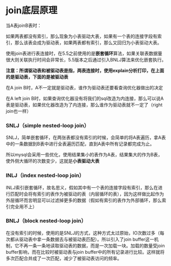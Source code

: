 # join底层原理

当A表joinB表时：

如果两表都没有索引，那么现象为小表驱动大表，如果有一个表的连接字段有索引，那么该表会成为驱动表，如果两表都有索引，那么又回归为小表驱动大表。

使用join表进行表连接时，在5.5之前使用的是**嵌套循环**算法，如果关联表数据量很大则关联执行时间会非常长，5.5版本之后通过引入BNLJ算法来优化嵌套执行。

**注意：所谓驱动表和被驱动表是指，两表连接时，使用explain分析打印，在上面的是驱动表，下面的是被驱动表**

在A join B时，A不一定就是驱动表，谁作为驱动表还要看查询优化器做出的决定

在A left join B时，如果查询优化器没有将我们的sql改造为内连接，那么可以说A表是驱动表，如果优化器改造为了内连接，那么谁作为驱动表就不一定了（right join也一样）

### SNLJ（simple nested-loop join）

SNLJ，简单嵌套循环，在两张表都没有索引的时候，会简单的将A表遍历，拿A表中的一条数据到B表中进行全表遍历匹配，直到A表中所有记录都完成为止。

所以mysql会采用一些优化，使用结果集小的表作为A表，结果集大的作为B表，使外侧大循环的次数变少，这就是**小表驱动大表**

### INLJ（index nested-loop join）

INLJ索引嵌套循环，故名思义，假如其中有一个表的连接字段有索引，那么在进行匹配时会将有索引的表作为被驱动的表（内层循环的表），因为这样做比起作为外层循环而言明显可以过滤掉更多的数据（假如有索引的表作为外部循环，那么索引完全用不上）

### BNLJ（block nested-loop join）

在没有索引的时候，使用的是SNLJ的方式，这种方式太过原始，IO次数过多（每次都从驱动表中拿一条数据去与被驱动表匹配）。所以引入了join buffer这一机制，它不再一条一条地读取驱动表的数据，而是一次加载一块。加载的数量受join buffer影响，而在比较时被驱动表与join buffer中的所有记录进行比较。这样就将多次匹配合并成了一次匹配，减少了被驱动表访问的频率。